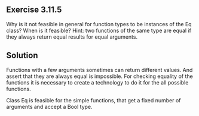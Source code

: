 ## Exercise 3.11.5

Why is it not feasible in general for function types to be instances of the Eq class? When is it feasible? Hint: two functions of the same type are equal if they always return equal results for equal arguments.

## Solution

Functions with a few arguments sometimes can return different values. And assert that they are always equal is impossible. For checking equality of the functions it is necessary to create a technology to do it for the all possible functions.

Class Eq is feasible for the simple functions, that get a fixed number of arguments and accept a Bool type.
